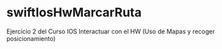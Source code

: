 # swiftIosHwMarcarRuta
Ejercicio 2 del Curso IOS Interactuar con el HW (Uso de Mapas y recoger posicionamiento)
